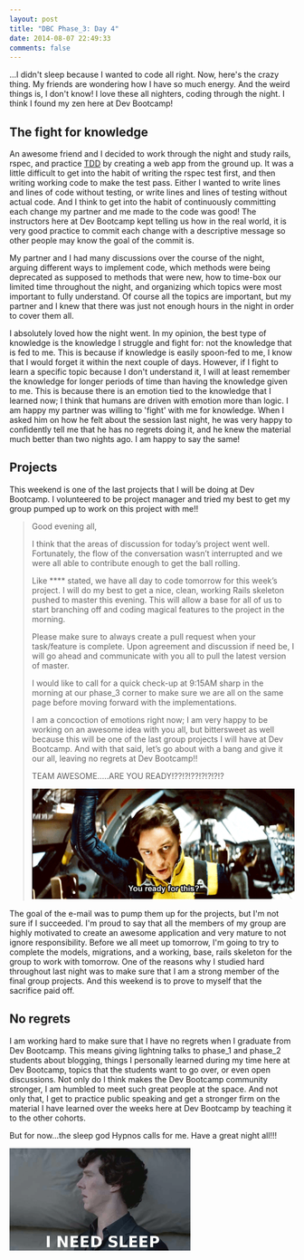 ```yaml
---
layout: post
title: "DBC Phase_3: Day 4"
date: 2014-08-07 22:49:33
comments: false
---
```


...I didn't sleep because I wanted to code all right. Now, here's the crazy thing. My friends are wondering how I have so much energy. And the weird things is, I don't know! I love these all nighters, coding through the night. I think I found my zen here at Dev Bootcamp!

## The fight for knowledge

An awesome friend and I decided to work through the night and study rails, rspec, and practice [TDD](http://en.wikipedia.org/wiki/Test-driven_development) by creating a web app from the ground up. It was a little difficult to get into the habit of writing the rspec test first, and then writing working code to make the test pass. Either I wanted to write lines and lines of code without testing, or write lines and lines of testing without actual code. And I think to get into the habit of continuously committing each change my partner and me made to the code was good! The instructors here at Dev Bootcamp kept telling us how in the real world, it is very good practice to commit each change with a descriptive message so other people may know the goal of the commit is.

My partner and I had many discussions over the course of the night, arguing different ways to implement code, which methods were being deprecated as supposed to methods that were new, how to time-box our limited time throughout the night, and organizing which topics were most important to fully understand. Of course all the topics are important, but my partner and I knew that there was just not enough hours in the night in order to cover them all.

I absolutely loved how the night went. In my opinion, the best type of knowledge is the knowledge I struggle and fight for: not the knowledge that is fed to me. This is because if knowledge is easily spoon-fed to me, I know that I would forget it within the next couple of days. However, if I fight to learn a specific topic because I don't understand it, I will at least remember the knowledge for longer periods of time than having the knowledge given to me. This is because there is an emotion tied to the knowledge that I learned now; I think that humans are driven with emotion more than logic. I am happy my partner was willing to 'fight' with me for knowledge. When I asked him on how he felt about the session last night, he was very happy to confidently tell me that he has no regrets doing it, and he knew the material much better than two nights ago. I am happy to say the same!

## Projects

This weekend is one of the last projects that I will be doing at Dev Bootcamp. I volunteered to be project manager and tried my best to get my group pumped up to work on this project with me!!

> Good evening all,
> 
> I think that the areas of discussion for today’s project went well. Fortunately, the flow of the conversation wasn’t interrupted and we were all able to contribute enough to get the ball rolling.
> 
> Like **** stated, we have all day to code tomorrow for this week’s project. I will do my best to get a nice, clean, working Rails skeleton pushed to master this evening. This will allow a base for all of us to start branching off and coding magical features to the project in the morning.
> 
> Please make sure to always create a pull request when your task/feature is complete. Upon agreement and discussion if need be, I will go ahead and communicate with you all to pull the latest version of master.
> 
> I would like to call for a quick check-up at 9:15AM sharp in the morning at our phase_3 corner to make sure we are all on the same page before moving forward with the implementations.
> 
> I am a concoction of emotions right now; I am very happy to be working on an awesome idea with you all, but bittersweet as well because this will be one of the last group projects I will have at Dev Bootcamp. And with that said, let’s go about with a bang and give it our all, leaving no regrets at Dev Bootcamp!!
> 
> TEAM AWESOME.....ARE YOU READY!??!?!??!?!?!?!?
>
> ![alt text](/assets/img/ready.gif "Readiness")

The goal of the e-mail was to pump them up for the projects, but I'm not sure if I succeeded. I'm proud to say that all the members of my group are highly motivated to create an awesome application and very mature to not ignore responsibility. Before we all meet up tomorrow, I'm going to try to complete the models, migrations, and a working, base, rails skeleton for the group to work with tomorrow. One of the reasons why I studied hard throughout last night was to make sure that I am a strong member of the final group projects. And this weekend is to prove to myself that the sacrifice paid off.

## No regrets

I am working hard to make sure that I have no regrets when I graduate from Dev Bootcamp. This means giving lightning talks to phase_1 and phase_2 students about blogging, things I personally learned during my time here at Dev Bootcamp, topics that the students want to go over, or even open discussions. Not only do I think makes the Dev Bootcamp community stronger, I am humbled to meet such great people at the space. And not only that, I get to practice public speaking and get a stronger firm on the material I have learned over the weeks here at Dev Bootcamp by teaching it to the other cohorts.

But for now...the sleep god Hypnos calls for me. Have a great night all!!!

![alt text](/assets/img/sleep2.gif "Sleep")